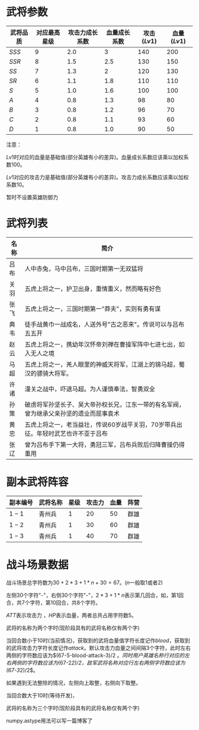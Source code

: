 # 武将参数

| 武将品质 | 对应最高星级 | 攻击力成长系数 | 血量成长系数 | 攻击($Lv1$) | 血量($Lv1$) |
| -------- | ------------ | -------------- | ------------ | ----------- | ----------- |
| $SSS$    | $9$          | $2.0$          | $3$          | $140$       | $200$       |
| $SSR$    | $8$          | $1.5$          | $2.5$        | $130$       | $150$       |
| $SS$     | $7$          | $1.3$          | $2$          | $120$       | $130$       |
| $SR$     | $6$          | $1.1$          | $1.8$        | $110$       | $110$       |
| $S$      | $5$          | $1.0$          | $1.6$        | $100$       | $100$       |
| $A$      | $4$          | $0.8$          | $1.3$        | $98$        | $80$        |
| $B$      | $3$          | $0.8$          | $1.2$        | $96$        | $70$        |
| $C$      | $2$          | $0.8$          | $1.1$        | $93$        | $60$        |
| $D$      | $1$          | $0.8$          | $1.0$        | $90$        | $50$        |

注意：

$Lv1$时对应的血量是基础值(部分英雄有小的差异)。血量成长系数应该乘以加权系数$100$。

$Lv1$对应的攻击力是基础值(部分英雄有小的差异)。攻击力成长系数应该乘以加权系数$10$。

暂时不设置英雄防御力

# 武将列表

| 名称 | 简介                                                         |
| ---- | ------------------------------------------------------------ |
| 吕布 | 人中赤兔，马中吕布，三国时期第一无双猛将                     |
| 关羽 | 五虎上将之一，护卫出身，重情重义，然而略有好色               |
| 张飞 | 五虎上将之一，三国时期第一"莽夫"，实则有勇有谋               |
| 典韦 | 徒手战黄巾一战成名，人送外号"古之恶来"。传说可以与吕布五五开 |
| 赵云 | 五虎上将之一，携幼年汉怀帝刘禅在曹操军阵中七进七出，如入无人之境 |
| 马超 | 五虎上将之一，羌人眼里的神威天将军，江湖上的锦马超，蜀汉的骠骑大将军。 |
| 许诸 | 潼关之战中，吓退马超。为人谨慎奉法，智勇双全                 |
| 孙策 | 破虏将军孙坚长子、吴大帝孙权长兄，江东一带的有名军阀，曾为继承父亲孙坚的遗业而屈事袁术 |
| 黄忠 | 五虎上将之一，老当益壮，传说60岁战平关羽，70岁带兵出征。年轻时武艺也许不亚于吕布 |
| 张辽 | 曾为吕布手下第一大将，勇冠三军，吕布兵败后归降曹操仍得重用   |

# 副本武将阵容

| 副本编号 | 武将名称 | 星级 | 攻击力 | 血量 | 阵营 |
| -------- | -------- | ---- | ------ | ---- | ---- |
| $1-1$    | 青州兵   | $1$  | $20$   | $50$ | 群雄 |
| $1-2$    | 青州兵   | $1$  | $30$   | $60$ | 群雄 |
| $1-3$    | 青州兵   | $1$  | $40$   | $70$ | 群雄 |

# 战斗场景数据

战斗场景总字符数为$30+2*3+1*n+30=67$。($n$一般取$1$或者$2$)

左侧$30$个字符"-"，右侧$30$个字符"-"，$2*3+1*n$表示第几回合，如，第$1$回合，共$7$个字符，第$10$回合，共$8$个字符。

$ATT$表示攻击力 ，$HP$表示血量，两者总共占用字符数$5$。

武将的名称为两个字时(现阶段具有的武将名称仅有两个字)

当回合数小于$10$时(当前情况)，获取到的武将血量值字符长度记作$blood$，获取到的武将攻击力字符长度记作$attack$。默认攻击力血量之间间隔$3$个字符，此时左右两侧的字符数应该为$(67-5-blood-attack-3)/2 $。同时用户英雄名称行对应的左右两侧的字符数应该为$(67-2*2)/2$，敌军武将名称对应行左右两侧字符数应该为$(67-3*2)/2$。

如果遇到无法整除的情况，左侧向上取整，右侧向下取整。



当回合数大于10时(等待开发)，

武将的名称为三个字时(现阶段具有的武将名称仅有两个字)





numpy.astype用法可以写一篇博客了
